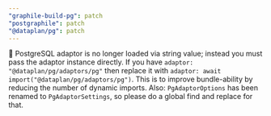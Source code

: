 ```yaml
---
"graphile-build-pg": patch
"postgraphile": patch
"@dataplan/pg": patch
---
```


🚨 PostgreSQL adaptor is no longer loaded via string value; instead you must
pass the adaptor instance directly. If you have
`adaptor: "@dataplan/pg/adaptors/pg"` then replace it with
`adaptor: await import("@dataplan/pg/adaptors/pg")`. This is to improve
bundle-ability by reducing the number of dynamic imports. Also:
`PgAdaptorOptions` has been renamed to `PgAdaptorSettings`, so please do a
global find and replace for that.
